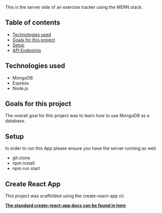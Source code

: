 This is the server side of an exercise tracker using the MERN stack. 
## Table of contents

- [Technologies used](#Technologies-used)
- [Goals for this project](#Goals-for-this-project)
- [Setup](#Setup)
- [API Endpoints](#API-Endpoints)

## Technologies used
- MongoDB
- Express
- Node.js



## Goals for this project
The overall goal for this project was to learn how to use MongoDB as a database.
## Setup
In order to run this App please ensure you have the server running as well. 
- git clone
- npm install
- npm run start
## Create React App

This project was scaffolded using the create-react-app cli. 

**[The standard create-react-app docs can be found in here](https://github.com/facebook/create-react-app)**

